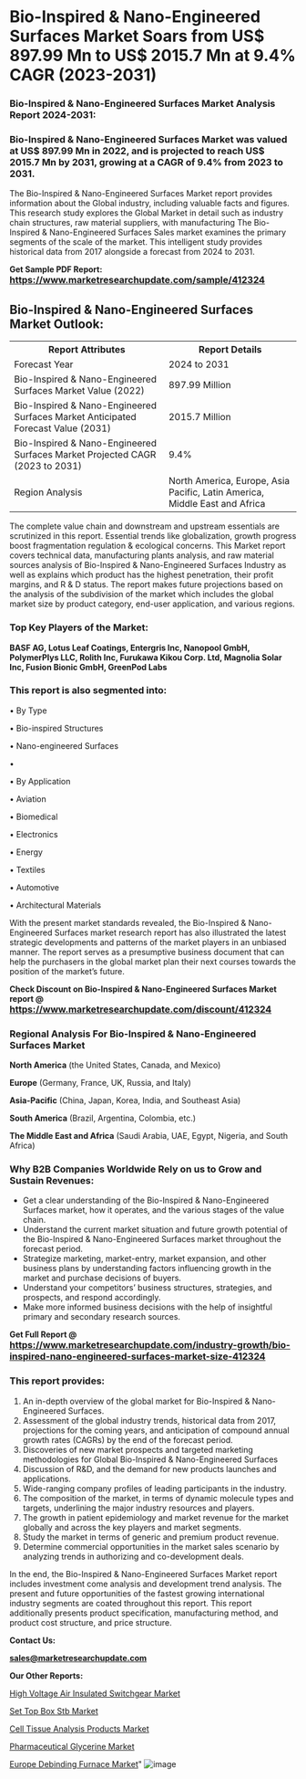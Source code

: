 # Bio-Inspired & Nano-Engineered Surfaces Market Soars from US$ 897.99 Mn to US$ 2015.7 Mn at 9.4% CAGR (2023-2031)

<strong><h3>Bio-Inspired & Nano-Engineered Surfaces Market Analysis Report 2024-2031:</h3></strong>

<strong><h3>Bio-Inspired & Nano-Engineered Surfaces Market was valued at US$ 897.99 Mn in 2022, and is projected to reach US$ 2015.7 Mn by 2031, growing at a CAGR of 9.4% from 2023 to 2031.</h3></strong>

The Bio-Inspired & Nano-Engineered Surfaces Market report provides information about the Global industry, including valuable facts and figures. This research study explores the Global Market in detail such as industry chain structures, raw material suppliers, with manufacturing The Bio-Inspired & Nano-Engineered Surfaces Sales market examines the primary segments of the scale of the market. This intelligent study provides historical data from 2017 alongside a forecast from 2024 to 2031.

<strong>Get Sample PDF Report: <a href=https://www.marketresearchupdate.com/sample/412324><font size=3 color=#0000ff>https://www.marketresearchupdate.com/sample/412324</font></a></strong>

<html>
<body>

<h2>Bio-Inspired & Nano-Engineered Surfaces Market Outlook:</h2>

<table>
  <tr>
    <th>Report Attributes</th>
    <th>Report Details</th>
  </tr>
  <tr>
    <td>Forecast Year</td>
    <td>2024 to 2031</td>
  </tr>
  <tr>
    <td>Bio-Inspired & Nano-Engineered Surfaces Market Value (2022)</td>
    <td>897.99 Million</td>
  </tr>
  <tr>
    <td>Bio-Inspired & Nano-Engineered Surfaces Market Anticipated Forecast Value (2031)</td>
    <td>2015.7 Million</td>
  </tr>
  <tr>
    <td>Bio-Inspired & Nano-Engineered Surfaces Market Projected CAGR (2023 to 2031)</td>
    <td>9.4%</td>
  </tr>
  <tr>
    <td>Region Analysis</td>
    <td>North America, Europe, Asia Pacific, Latin America, Middle East and Africa</td>
  </tr>
</table>

</body>
</html>

The complete value chain and downstream and upstream essentials are scrutinized in this report. Essential trends like globalization, growth progress boost fragmentation regulation &amp; ecological concerns. This Market report covers technical data, manufacturing plants analysis, and raw material sources analysis of Bio-Inspired & Nano-Engineered Surfaces Industry as well as explains which product has the highest penetration, their profit margins, and R & D status. The report makes future projections based on the analysis of the subdivision of the market which includes the global market size by product category, end-user application, and various regions.

<strong><h3>Top Key Players of the Market:</h3></strong>

<strong>BASF AG, Lotus Leaf Coatings, Entergris Inc, Nanopool GmbH, PolymerPlys LLC, Rolith Inc, Furukawa Kikou Corp. Ltd, Magnolia Solar Inc, Fusion Bionic GmbH, GreenPod Labs</strong>

<strong><h3>This report is also segmented into:</h3></strong>

• By Type

• Bio-inspired Structures

• Nano-engineered Surfaces

• 

• By Application

• Aviation

• Biomedical

• Electronics

• Energy

• Textiles

• Automotive

• Architectural Materials

With the present market standards revealed, the Bio-Inspired & Nano-Engineered Surfaces market research report has also illustrated the latest strategic developments and patterns of the market players in an unbiased manner. The report serves as a presumptive business document that can help the purchasers in the global market plan their next courses towards the position of the market’s future.

<strong>Check Discount on Bio-Inspired & Nano-Engineered Surfaces Market report @ <a href=https://www.marketresearchupdate.com/discount/412324><font size=3 color=#0000ff>https://www.marketresearchupdate.com/discount/412324</font></a></strong>

<strong><h3>Regional Analysis For Bio-Inspired & Nano-Engineered Surfaces Market</h3></strong>

<strong>North America</strong> (the United States, Canada, and Mexico)

<strong>Europe</strong> (Germany, France, UK, Russia, and Italy)

<strong>Asia-Pacific</strong> (China, Japan, Korea, India, and Southeast Asia)

<strong>South America</strong> (Brazil, Argentina, Colombia, etc.)

<strong>The Middle East and Africa</strong> (Saudi Arabia, UAE, Egypt, Nigeria, and South Africa)

<strong><h3>Why B2B Companies Worldwide Rely on us to Grow and Sustain Revenues:</h3></strong>
<ul>
  <li>Get a clear understanding of the Bio-Inspired & Nano-Engineered Surfaces market, how it operates, and the various stages of the value chain.</li>
  <li>Understand the current market situation and future growth potential of the Bio-Inspired & Nano-Engineered Surfaces market throughout the forecast period.</li>
  <li>Strategize marketing, market-entry, market expansion, and other business plans by understanding factors influencing growth in the market and purchase decisions of buyers.</li>
  <li>Understand your competitors’ business structures, strategies, and prospects, and respond accordingly.</li>
  <li>Make more informed business decisions with the help of insightful primary and secondary research sources.</li>
</ul>

<strong>Get Full Report @ <a href=https://www.marketresearchupdate.com/industry-growth/bio-inspired-nano-engineered-surfaces-market-size-412324><font size=3 color=#0000ff>https://www.marketresearchupdate.com/industry-growth/bio-inspired-nano-engineered-surfaces-market-size-412324</font></a></strong>

<strong><h3>This report provides:</h3></strong>
<ol>
  <li>An in-depth overview of the global market for Bio-Inspired & Nano-Engineered Surfaces.</li>
  <li>Assessment of the global industry trends, historical data from 2017, projections for the coming years, and anticipation of compound annual growth rates (CAGRs) by the end of the forecast period.</li>
  <li>Discoveries of new market prospects and targeted marketing methodologies for Global Bio-Inspired & Nano-Engineered Surfaces</li>
  <li>Discussion of R&amp;D, and the demand for new products launches and applications.</li>
  <li>Wide-ranging company profiles of leading participants in the industry.</li>
  <li>The composition of the market, in terms of dynamic molecule types and targets, underlining the major industry resources and players.</li>
  <li>The growth in patient epidemiology and market revenue for the market globally and across the key players and market segments.</li>
  <li>Study the market in terms of generic and premium product revenue.</li>
  <li>Determine commercial opportunities in the market sales scenario by analyzing trends in authorizing and co-development deals.</li>
</ol>

In the end, the Bio-Inspired & Nano-Engineered Surfaces Market report includes investment come analysis and development trend analysis. The present and future opportunities of the fastest growing international industry segments are coated throughout this report. This report additionally presents product specification, manufacturing method, and product cost structure, and price structure.

<strong>Contact Us:</strong>

<strong>sales@marketresearchupdate.com</strong>

<strong>Our Other Reports:</strong>

<a href=https://www.linkedin.com/pulse/high-voltage-air-insulated-switchgear-market-1f>High Voltage Air Insulated Switchgear Market</a>

<a href=https://www.linkedin.com/pulse/set-top-box-stb-market-industry-analysis-segments>Set Top Box Stb Market</a>

<a href=https://www.linkedin.com/pulse/cell-tissue-analysis-products-market-segment>Cell Tissue Analysis Products Market</a>

<a href=https://www.linkedin.com/pulse/pharmaceutical-glycerine-market-analysis>Pharmaceutical Glycerine Market</a>

<a href=https://www.linkedin.com/pulse/europe-debinding-furnace-market-2023-industry>Europe Debinding Furnace Market</a>"
![image](https://github.com/Ankan-2/Market-Research-News/assets/158291571/e35c5c23-4230-47e6-ab19-b69dbfbc77de)
